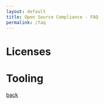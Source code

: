 ```yaml
---
layout: default
title: Open Source Compliance - FAQ
permalink: /faq
---
```


# Licenses

# Tooling

[back](/)